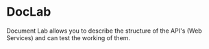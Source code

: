 # DocLab
Document Lab allows you to describe the structure of the API's (Web Services) and can test the working of them.
